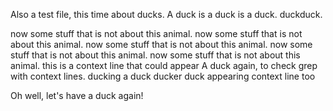 Also a test file, this time about ducks.
A duck is a duck is a duck.
duckduck.

now some stuff that is not about this animal.
now some stuff that is not about this animal.
now some stuff that is not about this animal.
now some stuff that is not about this animal.
now some stuff that is not about this animal.
this is a context line that could appear
A duck again, to check grep with context lines.
ducking a duck
ducker duck
appearing context line too

Oh well, let's have a duck again!
